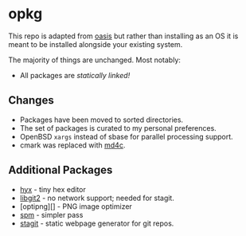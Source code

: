 opkg
====

This repo is adapted from [oasis][] but rather than installing as
an OS it is meant to be installed alongside your existing system.

The majority of things are unchanged. Most notably:

* All packages are *statically linked!*

Changes
-------
* Packages have been moved to sorted directories.
* The set of packages is curated to my personal preferences.
* OpenBSD `xargs` instead of sbase for parallel processing support.
* cmark was replaced with [md4c][].

Additional Packages
-------------------
* [hyx][] - tiny hex editor
* [libgit2][] - no network support; needed for stagit.
* [optipng][] - PNG image optimizer
* [spm][] - simpler pass
* [stagit][] - static webpage generator for git repos.

[hyx]: https://yx7.cc/code/
[libgit2]: https://github.com/libgit2/libgit2
[md4c]: https://github.com/mity/md4c
[oasis]: https://github.com/oasislinux/oasis
[spm]: https://github.com/rnpnr/spm
[stagit]: https://git.codemadness.org/stagit/file/README.html
